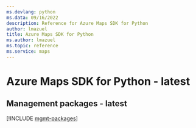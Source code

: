 ```yaml
---
ms.devlang: python
ms.data: 09/16/2022
description: Reference for Azure Maps SDK for Python
author: lmazuel
title: Azure Maps SDK for Python
ms.author: lmazuel
ms.topic: reference
ms.service: maps
---
```

# Azure Maps SDK for Python - latest

## Management packages - latest
[!INCLUDE [mgmt-packages](maps-mgmt-index.md)]